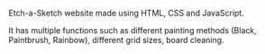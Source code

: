 Etch-a-Sketch website made using HTML, CSS and JavaScript.  

It has multiple functions such as different painting methods (Black, Paintbrush, Rainbow), different grid sizes, board cleaning. 

